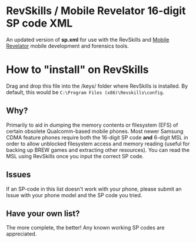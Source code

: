 # RevSkills / Mobile Revelator 16-digit SP code XML

An updated version of **sp.xml** for use with the RevSkills and [Mobile Revelator](https://github.com/bkerler/MR) mobile development and forensics tools.


# How to "install" on RevSkills

Drag and drop this file into the /keys/ folder where RevSkills is installed. By default, this would be ``C:\Program Files (x86)\Revskills\config``.

## Why?
Primarily to aid in dumping the memory contents or filesystem (EFS) of certain obsolete Qualcomm-based mobile phones. Most newer Samsung CDMA feature phones require both the 16-digit SP code **and** 6-digit MSL in order to allow unblocked filesystem access and memory reading (useful for backing up BREW games and extracting other resources). You can read the MSL using RevSkills once you input the correct SP code.

## Issues

If an SP-code in this list doesn't work with your phone, please submit an Issue with your phone model and the SP code you tried.


## Have your own list?

The more complete, the better! Any known working SP codes are appreciated.
